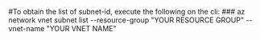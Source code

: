 #To obtain the list of subnet-id, execute the following on the cli:
    ### az network vnet subnet list --resource-group "YOUR RESOURCE GROUP" --vnet-name "YOUR VNET NAME"

